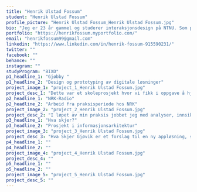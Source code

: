 ```yaml
---
title: "Henrik Ulstad Fossum"
student: "Henrik Ulstad Fossum"
profile_picture: "Henrik Ulstad Fossum_Henrik Ulstad Fossum.jpg"
bio: "Jeg er 23 år gammel og studerer interaksjonsdesign på NTNU. Som person er jeg positiv, sosial og engasjert. Blir motivert av å jobbe tverrfaglig mot felles mål og gjøre andres opplevelser av en tjeneste eller produkt så positive som mulig, gjennom godt og brukervennlig design."
portfolio: "https://henrikfossum.myportfolio.com/"
email: "henrikfossum99@gmail.com"
linkedin: "https://www.linkedin.com/in/henrik-fossum-915590231/"
twitter: ""
facebook: ""
behance: ""
instagram: ""
studyProgram: "BIXD"
p1_headline_1: "Gjøbby "
p1_headline_2: "Design og prototyping av digitale løsninger"
project_image_1: "project_1_Henrik Ulstad Fossum.jpg"
project_desc_1: "Dette var et skoleprosjekt hvor vi fikk i oppgave å hjelpe millennials og Gen Z med å finne hobbyer. For å tilspisse oppgaven avgrenset vi brukergruppen til millennials og Gen Z som studerer og bor i Gjøvik. Resultatet er en app som skal hjelpe studenter og beboere i Gjøvik, med å finne seg en ny hobby eller finne tilbake til en gammel."
p2_headline_1: "NRK-Radio"
p2_headline_2: "Arbeid fra praksisperiode hos NRK"
project_image_2: "project_2_Henrik Ulstad Fossum.jpg"
project_desc_2: "I løpet av min praksis jobbet jeg med analyser, innsiktsarbeid, idégenerering, prototyping og ferdigstilling av konsepter. Her kan du se og lese om mine løsningsforslag til hvordan oppdagelse og personalisering av innhold kan forbedres."
p3_headline_1: "Hva skjer?"
p3_headline_2: "Prosjekt i informasjonsarkitektur"
project_image_3: "project_3_Henrik Ulstad Fossum.jpg"
project_desc_3: "Hva Skjer Gjøvik er et forslag til en ny appløsning, som har i hensikt av å samle alle kulturtilbud og arrangement som skjer i Gjøvik by. Dette skal gjøres gjennom en plattform som bringer arrangører og kulturbrukere tettere sammen."
p4_headline_1: ""
p4_headline_2: ""
project_image_4: "project_4_Henrik Ulstad Fossum.jpg"
project_desc_4: ""
p5_headline_1: ""
p5_headline_2: ""
project_image_5: "project_5_Henrik Ulstad Fossum.jpg"
project_desc_5: ""
---
```


